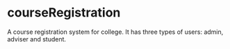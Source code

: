 # courseRegistration
A course registration system for college. It has three types of users: admin, adviser and student.
